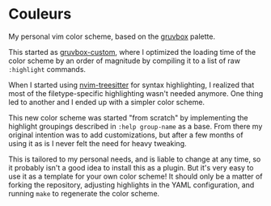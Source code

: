 # Couleurs

My personal vim color scheme, based on the [gruvbox][] palette.

This started as [gruvbox-custom][], where I optimized the loading time of the
color scheme by an order of magnitude by compiling it to a list of raw
`:highlight` commands.

When I started using [nvim-treesitter][] for syntax highlighting, I realized
that most of the filetype-specific highlighting wasn't needed anymore. One
thing led to another and I ended up with a simpler color scheme.

This new color scheme was started "from scratch" by implementing the highlight
groupings described in `:help group-name` as a base. From there my original
intention was to add customizations, but after a few months of using it as is I
never felt the need for heavy tweaking.

This is tailored to my personal needs, and is liable to change at any time, so
it probably isn't a good idea to install this as a plugin. But it's very easy
to use it as a template for your own color scheme! It should only be a matter
of forking the repository, adjusting highlights in the YAML configuration, and
running `make` to regenerate the color scheme.


[gruvbox]: https://github.com/morhetz/gruvbox
[gruvbox-custom]: https://github.com/rafikdraoui/gruvbox-custom
[nvim-treesitter]: https://github.com/nvim-treesitter/nvim-treesitter
